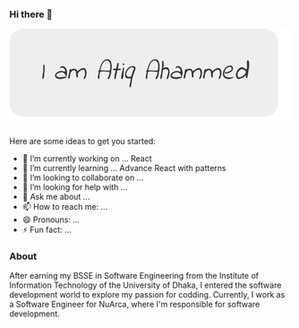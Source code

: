 ### Hi there 👋

[![I am Atiq Ahammed](https://github.com/atiqahammed/atiqahammed/blob/master/stuffs/img/Hi.png)](https://atiq-ahammed.web.app)

Here are some ideas to get you started:

- 🔭 I’m currently working on ... React
- 🌱 I’m currently learning ... Advance React with patterns
- 👯 I’m looking to collaborate on ... 
- 🤔 I’m looking for help with ...
- 💬 Ask me about ...
- 📫 How to reach me: ...
- 😄 Pronouns: ...
- ⚡ Fun fact: ...

### About
After earning my BSSE in Software Engineering from the Institute of Information Technology of the University of Dhaka, I entered the software development world to explore my passion for codding. Currently, I work as a Software Engineer for NuArca, where I'm responsible for software development.

